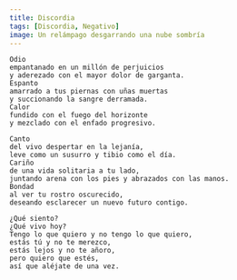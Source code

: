 ```yaml
---
title: Discordia
tags: [Discordia, Negativo]
image: Un relámpago desgarrando una nube sombría
---
```


    Odio
    empantanado en un millón de perjuicios
    y aderezado con el mayor dolor de garganta.
    Espanto
    amarrado a tus piernas con uñas muertas
    y succionando la sangre derramada.
    Calor
    fundido con el fuego del horizonte
    y mezclado con el enfado progresivo.
    
    Canto
    del vivo despertar en la lejanía,
    leve como un susurro y tibio como el día.
    Cariño
    de una vida solitaria a tu lado,
    juntando arena con los pies y abrazados con las manos.
    Bondad
    al ver tu rostro oscurecido,
    deseando esclarecer un nuevo futuro contigo.
    
    ¿Qué siento?
    ¿Qué vivo hoy?
    Tengo lo que quiero y no tengo lo que quiero,
    estás tú y no te merezco,
    estás lejos y no te añoro,
    pero quiero que estés,
    así que aléjate de una vez.
